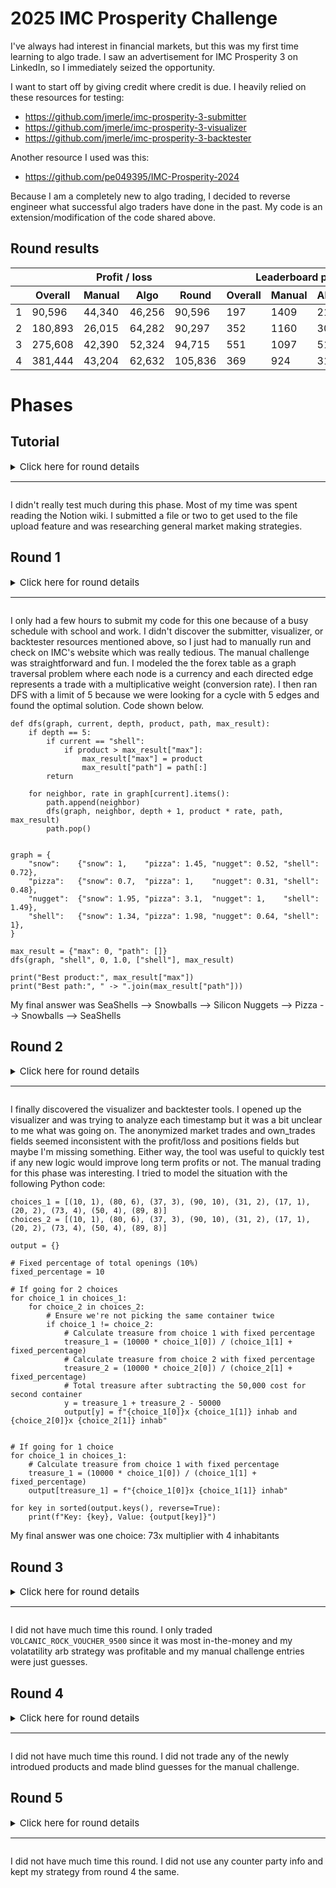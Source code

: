 # 2025 IMC Prosperity Challenge

I've always had interest in financial markets, but this was my first time learning to algo trade. I saw an advertisement for IMC Prosperity 3 on LinkedIn, so I immediately seized the opportunity.

I want to start off by giving credit where credit is due. I heavily relied on these resources for testing:
- https://github.com/jmerle/imc-prosperity-3-submitter
- https://github.com/jmerle/imc-prosperity-3-visualizer
- https://github.com/jmerle/imc-prosperity-3-backtester

Another resource I used was this:
- https://github.com/pe049395/IMC-Prosperity-2024

Because I am a completely new to algo trading, I decided to reverse engineer what successful algo traders have done in the past. My code is an extension/modification of the code shared above.

## Round results

<table>
    <thead>
        <tr>
            <th></th>
            <th colspan="4" style="text-align: center">Profit / loss</th>
            <th colspan="4" style="text-align: center">Leaderboard position</th>
        </tr>
        <tr>
            <th></th>
            <th>Overall</th>
            <th>Manual</th>
            <th>Algo</th>
            <th>Round</th>
            <th>Overall</th>
            <th>Manual</th>
            <th>Algo</th>
            <th>Country</th>
        </tr>
    </thead>
    <tbody>
        <tr>
            <td>1</td>
            <td>90,596</td>
            <td>44,340</td>
            <td>46,256</td>
            <td>90,596</td>
            <td>197</td>
            <td>1409</td>
            <td>210</td>
            <td>59</td>
        </tr>
        <tr>
            <td>2</td>
            <td>180,893</td>
            <td>26,015</td>
            <td>64,282</td>
            <td>90,297</td>
            <td>352</td>
            <td>1160</td>
            <td>308</td>
            <td>117</td>
        </tr>
        <tr>
            <td>3</td>
            <td>275,608</td>
            <td>42,390</td>
            <td>52,324</td>
            <td>94,715</td>
            <td>551</td>
            <td>1097</td>
            <td>517</td>
            <td>151</td>
        </tr>
        <tr>
            <td>4</td>
            <td>381,444</td>
            <td>43,204</td>
            <td>62,632</td>
            <td>105,836</td>
            <td>369</td>
            <td>924</td>
            <td>318</td>
            <td>109</td>
        </tr>
    </tbody>
</table>

# Phases

## Tutorial
<details>
  <summary>
    <span style="font-size:15px">Click here for round details</span>
    <hr/>
  </summary>
  
    In the tutorial round there are two tradable goods: `Rainforest Resin` and `Kelp`. While the value of the `Rainforest Resin` has been stable throughout the history of the archipelago, the value of `Kelp` has been going up and down over time. 

    Position limits for the newly introduced products:

    - `RAINFOREST_RESIN`: 50
    - `KELP`: 50

    ⚠️ All algorithms uploaded in the tutorial round will be processed and generate results instantly, so you can experiment with different programs and strategies.
</details>

I didn't really test much during this phase. Most of my time was spent reading the Notion wiki. I submitted a file or two to get used to the file upload feature and was researching general market making strategies.

## Round 1
<details>
  <summary>
    <span style="font-size:15px">Click here for round details</span>
    <hr/>
  </summary>

    ## Algorithm challenge

    The first three tradable products are introduced: : `Rainforest Resin` , `Kelp`, and `Squid Ink`. The value of the `Rainforest Resin` has been stable throughout the history of the archipelago, the value of `Kelp` has been going up and down over time, and the value of `Squid Ink` can also swing a bit, but some say there is a pattern to be discovered in its prize progression. All algorithms uploaded in the tutorial round will be processed and generate results instantly, so you can experiment with different programs and strategies.

    Position limits for the newly introduced products:

    - `RAINFOREST_RESIN`: 50
    - `KELP`: 50
    - `SQUID_INK`: 50

    ### Hint

    Squid Ink can be a very volatile product with price having large swings. Making a two-sided market or carrying position can be risky for such an instrument. However, with large swings comes large reversion. Squid Ink prices show more tendency to revert short term swings in price.

    A metric to keep track of the size of deviation/swing from recent average could help in trading profitable positions.

    ## Manual challenge

    You get the chance to do a series of trades in some foreign island currencies. The first trade is a conversion of your SeaShells into a foreign currency, the last trade is a conversion from a foreign currency into SeaShells. Everything in between is up to you. Give some thought to what series of trades you would like to do, as there might be an opportunity to walk away with more shells than you arrived with.
</details>





I only had a few hours to submit my code for this one because of a busy schedule with school and work. I didn't discover the submitter, visualizer, or backtester resources mentioned above, so I just had to manually run and check on IMC's website which was really tedious. The manual challenge was straightforward and fun. I modeled the the forex table as a graph traversal problem where each node is a currency and each directed edge represents a trade with a multiplicative weight (conversion rate). I then ran DFS with a limit of 5 because we were looking for a cycle with 5 edges and found the optimal solution. Code shown below.

```
def dfs(graph, current, depth, product, path, max_result):
    if depth == 5:
        if current == "shell":
            if product > max_result["max"]:
                max_result["max"] = product
                max_result["path"] = path[:]
        return

    for neighbor, rate in graph[current].items():
        path.append(neighbor)
        dfs(graph, neighbor, depth + 1, product * rate, path, max_result)
        path.pop()


graph = {
    "snow":    {"snow": 1,    "pizza": 1.45, "nugget": 0.52, "shell": 0.72},
    "pizza":   {"snow": 0.7,  "pizza": 1,    "nugget": 0.31, "shell": 0.48},
    "nugget":  {"snow": 1.95, "pizza": 3.1,  "nugget": 1,    "shell": 1.49},
    "shell":   {"snow": 1.34, "pizza": 1.98, "nugget": 0.64, "shell": 1},
}

max_result = {"max": 0, "path": []}
dfs(graph, "shell", 0, 1.0, ["shell"], max_result)

print("Best product:", max_result["max"])
print("Best path:", " -> ".join(max_result["path"]))
```

My final answer was SeaShells --> Snowballs --> Silicon Nuggets --> Pizza --> Snowballs --> SeaShells

## Round 2

<details>
  <summary>
    <span style="font-size:15px">Click here for round details</span>
    <hr/>
  </summary>

    ## Algorithm challenge

    In this second round, you’ll find that everybody on the archipelago loves to picnic. Therefore, in addition to the products from round one, two Picnic Baskets are now available as a tradable good. 

    `PICNIC_BASKET1` contains three products: 

    1. Six (6) `CROISSANTS`
    2. Three (3) `JAMS`
    3. One (1) `DJEMBE`

    `PICNIC_BASKET2` contains just two products: 

    1. Four (4) `CROISSANTS`
    2. Two (2) `JAMS`

    Aside from the Picnic Baskets, you can now also trade the three products individually on the island exchange. 

    Position limits for the newly introduced products:

    - `CROISSANTS`: 250
    - `JAM`: 350
    - `DJEMBE`: 60
    - `PICNIC_BASKET1`: 60
    - `PICNIC_BASKET2`: 100

    ## Manual challenge

    Some shipping containers with valuables inside washed ashore. You get to choose a maximum of two containers to open and receive the valuable contents from. The first container you open is free of charge, but for the second one you will have to pay some SeaShells. Keep in mind that you are not the only one choosing containers and making a claim on its contents. You will have to split the spoils with all others that choose the same container. So, choose carefully. 

    Here's a breakdown of how your profit from a container will be computed:
    Every container has its **treasure multiplier** (up to 90) and number of **inhabitants** (up to 10) that will be choosing that particular container. The container’s total treasure is the product of the **base treasure** (10 000, same for all containers) and the container’s specific treasure multiplier. However, the resulting amount is then divided by the sum of the inhabitants that choose the same container and the percentage of opening this specific container of the total number of times a container has been opened (by all players). 

    For example, if **5 inhabitants** choose a container, and **this container was chosen** **10% of the total number of times a container has been opened** (by all players), the prize you get from that container will be divided by 15. After the division, **costs for opening a container** apply (if there are any), and profit is what remains.

</details>

I finally discovered the visualizer and backtester tools. I opened up the visualizer and was trying to analyze each timestamp but it was a bit unclear to me what was going on. The anonymized market trades and own_trades fields seemed inconsistent with the profit/loss and positions fields but maybe I'm missing something. Either way, the tool was useful to quickly test if any new logic would improve long term profits or not. The manual trading for this phase was interesting. I tried to model the situation with the following Python code:

```
choices_1 = [(10, 1), (80, 6), (37, 3), (90, 10), (31, 2), (17, 1), (20, 2), (73, 4), (50, 4), (89, 8)]
choices_2 = [(10, 1), (80, 6), (37, 3), (90, 10), (31, 2), (17, 1), (20, 2), (73, 4), (50, 4), (89, 8)]

output = {}

# Fixed percentage of total openings (10%)
fixed_percentage = 10

# If going for 2 choices
for choice_1 in choices_1:
    for choice_2 in choices_2:
        # Ensure we're not picking the same container twice
        if choice_1 != choice_2:
            # Calculate treasure from choice 1 with fixed percentage
            treasure_1 = (10000 * choice_1[0]) / (choice_1[1] + fixed_percentage)
            # Calculate treasure from choice 2 with fixed percentage
            treasure_2 = (10000 * choice_2[0]) / (choice_2[1] + fixed_percentage)
            # Total treasure after subtracting the 50,000 cost for second container
            y = treasure_1 + treasure_2 - 50000
            output[y] = f"{choice_1[0]}x {choice_1[1]} inhab and {choice_2[0]}x {choice_2[1]} inhab"


# If going for 1 choice
for choice_1 in choices_1:
    # Calculate treasure from choice 1 with fixed percentage
    treasure_1 = (10000 * choice_1[0]) / (choice_1[1] + fixed_percentage)
    output[treasure_1] = f"{choice_1[0]}x {choice_1[1]} inhab"

for key in sorted(output.keys(), reverse=True):
    print(f"Key: {key}, Value: {output[key]}")
```

My final answer was one choice: 73x multiplier with 4 inhabitants

## Round 3
<details>
  <summary>
    <span style="font-size:15px">Click here for round details</span>
    <hr/>
  </summary>
  
    ## Algorithm challenge

    Our inhabitants really like volcanic rock. So much even, that they invented a new tradable good, `VOLCANIC ROCK VOUCHERS`. The vouchers will give you the right but not obligation to buy `VOLCANIC ROCK` at a certain price (strike price) at voucher expiry timestamp. These vouchers can be traded as a separate item on the island’s exchange. Of course you will have to pay a premium for these vouchers, but if your strategy is solid as a rock, SeaShells spoils will be waiting for you on the horizon. 

    There are five Volcanic Rock Vouchers, each with their own **strike price** and **premium.** 

    **At beginning of Round 1, all the Vouchers have 7 trading days to expire. By end of Round 5, vouchers will have 2 trading days left to expire.**

    Position limits for the newly introduced products:

    - `VOLCANIC_ROCK`: 400

    `VOLCANIC_ROCK_VOUCHER_9500` :

    - Position Limit: 200
    - Strike Price: 9,500 SeaShells
    - Expiration deadline: 7 days (1 round = 1 day) starting from round 1

    `VOLCANIC_ROCK_VOUCHER_9750` :

    - Position Limit: 200
    - Strike Price: 9,750 SeaShells
    - Expiration deadline: 7 days (1 round = 1 day) starting from round 1

    `VOLCANIC_ROCK_VOUCHER_10000` :

    - Position Limit: 200
    - Strike Price: 10,000 SeaShells
    - Expiration deadline: 7 days (1 round = 1 day) starting from round 1

    `VOLCANIC_ROCK_VOUCHER_10250` :

    - Position Limit: 200
    - Strike Price: 10,250 SeaShells
    - Expiration deadline: 7 days (1 round = 1 day) starting from round 1

    `VOLCANIC_ROCK_VOUCHER_10500` :

    - Position Limit: 200
    - Strike Price: 10,500 SeaShells
    - Expiration deadline: 7 days (1 round = 1 day) starting from round 1

    ### Hint for Algorithmic Challenge

    Hello everyone, hope you're enjoying the VOLCANIC_ROCK vouchers and a variety of trading strategies these new products introduce. While digging for the rock, Archipelago residents found some ancient mathematics sharing insights into VOLCANIC_ROCK voucher trading. Here's what the message with obscure and advanced mathematics read,

    Message begins,

    I have discovered a strategy which will make ArchiCapital the biggest trading company ever. Here's how my thesis goes,

    t: Timestamp
    St: Voucher Underlying Price at t
    K: Strike
    TTE: Remaining Time till expiry at t
    Vt: Voucher price of strike K at t

    Compute,

    m_t = log(K/St)/ sqrt(TTE)
    v_t = BlackScholes ImpliedVol(St, Vt, K, TTE)

    for each t, plot v_t vs m_t and fit a parabolic curve to filter random noise.

    This fitted v_t(m_t) allows me to evaluate opportunities between different strikes. I also call fitted v_t(m_t=0) the base IV and I have identified interesting patterns in timeseries of base IV.

    Message ends.

    ## Manual challenge

    A big group of Sea Turtles is visiting our shores, bringing with them an opportunity to acquire some top grade `FLIPPERS`. You only have two chances to offer a good price. Each one of the Sea Turtles will accept the lowest bid that is over their reserve price. 

    The distribution of reserve prices is uniform between 160–200 and 250–320, but none of the Sea Turtles will trade between 200 and 250 due to some ancient superstition.

    For your second bid, they also take into account the average of the second bids by other traders in the archipelago. They’ll trade with you when your offer is above the average of all second bids. But if you end up under the average, the probability of a deal decreases rapidly. 

    To simulate this probability, the PNL obtained from trading with a fish for which your second bid is under the average of all second bids will be scaled by a factor *p*:

    $$
    p = (\frac{320 – \text{average bid}}{320 – \text{your bid}})^3
    $$

    You know there’s a constant desire for Flippers on the archipelago. So, at the end of the round, you’ll be able to sell them for 320 SeaShells ****a piece.

    Think hard about how you want to set your two bids, place your feet firmly in the sand and brace yourself, because this could get messy.
</details>

I did not have much time this round. I only traded `VOLCANIC_ROCK_VOUCHER_9500` since it was most in-the-money and my volatatility arb strategy was profitable and my manual challenge entries were just guesses.

## Round 4
<details>
  <summary>
    <span style="font-size:15px">Click here for round details</span>
    <hr/>
  </summary>
  
    ## Algorithm challenge

    In this fourth round of Prosperity a new luxury product is introduced: `MAGNIFICENT MACARONS`. `MAGNIFICENT MACARONS` are a delicacy and their value is dependent on all sorts of observable factors like hours of sun light, sugar prices, shipping costs, in- & export tariffs and suitable storage space. Can you find the right connections to optimize your program? 

    Position limits for the newly introduced products:

    - `MAGNIFICENT_MACARONS`: 75
    - Conversion Limit for `MAGNIFICENT_MACARONS` = 10

    ## Hint - Algo

    It was well understood lore in Archipelago that low sunlight index can impact sugar and MACARON production negatively causing prices to rise due to panic among residents. However, ArchiResearchers have identified existence of a CriticalSunlightIndex (CSI).

    If sunlightIndex goes below this CSI with an anticipation to remain under this critical level for a long period of time, sugar and MACARON prices can increase by substantial amount with a strong correlation.

    When sunlightIndex is above this CSI, Sugar and MACARON prices tend to trade around their respective fair values and demonstrates market supply-demand dynamics.

    Can you find this CSI and use it to trade better than ever and make your island prosper? All the best!

    ## Manual challenge

    You’re participating in a brand new game show and have the opportunity to open up a maximum of three suitcases with great prizes in them. The whole archipelago is participating, so you’ll have to share the spoils with everyone choosing the same suitcase. Opening one suitcase is free, but for the second and third one you’ll need to pay to get inside. 

    Here's a breakdown of how your profit from a suitcase will be computed:
    Every suitcase has its **prize multiplier** (up to 100) and number of **inhabitants** (up to 15) that will be choosing that particular suitcase. The suitcase’s total treasure is the product of the **base treasure** (10 000, same for all suitcases) and the suitcase’s specific treasure multiplier. However, the resulting amount is then divided by the sum of the inhabitants that choose the same suitcase and the percentage of opening this specific suitcase of the total number of times a suitcase has been opened (by all players). 

    For example, if **5 inhabitants** choose a suitcase, and **this suitcase was chosen** **10% of the total number of times a suitcase has been opened** (by all players), the prize you get from that suitcase will be divided by 15. After the division, **costs for opening a suitcase** apply (if there are any), and profit is what remains.

    To help you with your decision making, here's the distribution of player's choices from **Round 2** Manual: 

    ![Round_4_Manual_Wiki.webp](attachment:8b96766c-52b0-451c-a6e0-f012e77ad163:Round_4_Manual_Wiki.webp)

    ## Additional trading microstructure information:

    1. ConversionObservation (detailed in “[Writing an Algorithm in Python](https://www.notion.so/Writing-an-Algorithm-in-Python-17be8453a09381988c6ed45b1b597049?pvs=21)” under E-learning center) shows quotes of `MAGNIFICENT_MACARONS` offered by the chefs from Pristine Cuisine
    2. To purchase 1 unit of `MAGNIFICENT_MACARONS` from Pristine Cuisine, you will purchase at askPrice, pay `TRANSPORT_FEES` and `IMPORT_TARIFF`
    3. To sell 1 unit of `MAGNIFICENT_MACARONS` to Pristine Cuisine, you will sell at bidPrice, pay `TRANSPORT_FEES` and `EXPORT_TARIFF`
    4. You can ONLY trade with Pristine Cuisine via the conversion request with applicable conditions as mentioned in the wiki
    5. For every 1 unit of `MAGNIFICENT_MACARONS` net long position, storage cost of 0.1 Seashells per timestamp will be applied for the duration that position is held. No storage cost applicable to net short position
</details>

I did not have much time this round. I did not trade any of the newly introdued products and made blind guesses for the manual challenge.

## Round 5

<details>
  <summary>
    <span style="font-size:15px">Click here for round details</span>
    <hr/>
  </summary>
  
    ## Algorithm challenge

    The final round of the challenge is already here! And surprise, no new products are introduced for a change. Dull? Probably not, as you do get another treat. The island exchange now discloses to you who the counterparty is you have traded against. This means that the `counter_party` property of the `OwnTrade` object is now populated. Perhaps interesting to see if you can leverage this information to make your algorithm even more profitable?

    ```python
    class OwnTrade:
        def __init__(self, symbol: Symbol, price: int, quantity: int, counter_party: UserId = None) -> None:
            self.symbol = symbol
            self.price: int = price
            self.quantity: int = quantity
            self.counter_party = counter_party
    ```

    ## Manual challenge

    You’ve been invited to trade on the exchange of the West Archipelago for one day only. An exclusive event and perfect opportunity to make some big final profits before the champion is crowned. Benny the Bull has granted you access to his most trusted news source: Goldberg. You’ll find all the information you need right there. Be aware that trading these foreign goods comes at a price. The more you trade in one good, the more expensive it will get. This is the final stretch. Make it count!
</details>

I did not have much time this round. I did not use any counter party info and kept my strategy from round 4 the same.